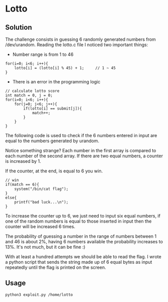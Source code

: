 # Lotto

## Solution
The challenge consists in guessing 6 randomly generated numbers from /dev/urandom.
Reading the lotto.c file I noticed two important things:
* Number range is from 1 to 46
```
for(i=0; i<6; i++){
	lotto[i] = (lotto[i] % 45) + 1;		// 1 ~ 45
}
```
* There is an error in the programming logic
```
// calculate lotto score
int match = 0, j = 0;
for(i=0; i<6; i++){
	for(j=0; j<6; j++){
		if(lotto[i] == submit[j]){
			match++;
		}
	}
}
```
The following code is used to check if the 6 numbers entered in input are equal to the numbers generated by urandom.

Notice something strange? Each number in the first array is compared to each number of the second array. If there are two equal numbers, a counter is increased by 1.

If the counter, at the end, is equal to 6 you win.
```
// win
if(match == 6){
	system("/bin/cat flag");
}
else{
	printf("bad luck...\n");
}
```
To increase the counter up to 6, we just need to input six equal numbers, if one of the random numbers is equal to those inserted in input then the counter will be increased 6 times.

The probability of guessing a number in the range of numbers between 1 and 46 is about 2%, having 6 numbers available the probability increases to 13%. It's not much, but it can be fine :)

With at least a hundred attempts we should be able to read the flag. I wrote a python script that sends the string made up of 6 equal bytes as input repeatedly until the flag is printed on the screen.

## Usage
```
python3 exploit.py /home/lotto
```
